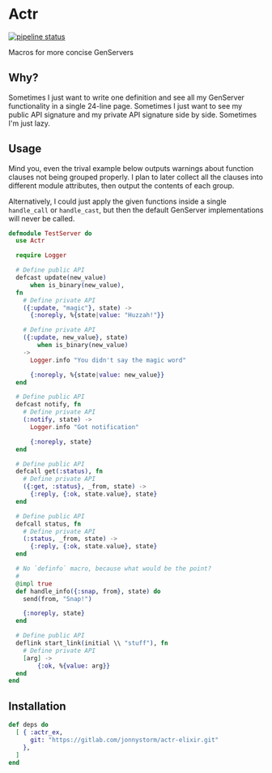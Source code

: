 # Actr

[![pipeline status](https://gitlab.com/jonnystorm/actr-elixir/badges/master/pipeline.svg)](https://gitlab.com/jonnystorm/actr-elixir/commits/master)

Macros for more concise GenServers

## Why?

Sometimes I just want to write one definition and see all
my GenServer functionality in a single 24-line page.
Sometimes I just want to see my public API signature and my
private API signature side by side. Sometimes I'm just lazy.

## Usage

Mind you, even the trival example below outputs warnings
about function clauses not being grouped properly. I plan to
later collect all the clauses into different module
attributes, then output the contents of each group.

Alternatively, I could just apply the given functions inside
a single `handle_call` or `handle_cast`, but then the
default GenServer implementations will never be called.

```elixir
defmodule TestServer do
  use Actr

  require Logger

  # Define public API
  defcast update(new_value)
      when is_binary(new_value),
  fn
    # Define private API
    ({:update, "magic"}, state) ->
      {:noreply, %{state|value: "Huzzah!"}}

    # Define private API
    ({:update, new_value}, state)
        when is_binary(new_value)
    ->
      Logger.info "You didn't say the magic word"

      {:noreply, %{state|value: new_value}}
  end

  # Define public API
  defcast notify, fn
    # Define private API
    (:notify, state) ->
      Logger.info "Got notification"

      {:noreply, state}
  end

  # Define public API
  defcall get(:status), fn
    # Define private API
    ({:get, :status}, _from, state) ->
      {:reply, {:ok, state.value}, state}
  end

  # Define public API
  defcall status, fn
    # Define private API
    (:status, _from, state) ->
      {:reply, {:ok, state.value}, state}
  end

  # No `definfo` macro, because what would be the point?
  #
  @impl true
  def handle_info({:snap, from}, state) do
    send(from, "Snap!")

    {:noreply, state}
  end

  # Define public API
  deflink start_link(initial \\ "stuff"), fn
    # Define private API
    [arg] ->
        {:ok, %{value: arg}}
  end
end
```

## Installation

```elixir
def deps do
  [ { :actr_ex,
      git: "https://gitlab.com/jonnystorm/actr-elixir.git"
    },
  ]
end
```

